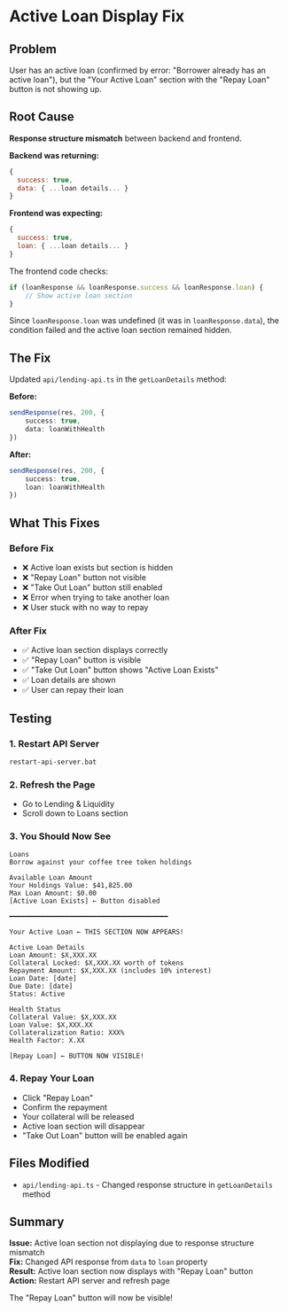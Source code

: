 # Active Loan Display Fix

## Problem

User has an active loan (confirmed by error: "Borrower already has an active loan"), but the "Your Active Loan" section with the "Repay Loan" button is not showing up.

## Root Cause

**Response structure mismatch** between backend and frontend.

**Backend was returning:**
```javascript
{
  success: true,
  data: { ...loan details... }
}
```

**Frontend was expecting:**
```javascript
{
  success: true,
  loan: { ...loan details... }
}
```

The frontend code checks:
```javascript
if (loanResponse && loanResponse.success && loanResponse.loan) {
    // Show active loan section
}
```

Since `loanResponse.loan` was undefined (it was in `loanResponse.data`), the condition failed and the active loan section remained hidden.

## The Fix

Updated `api/lending-api.ts` in the `getLoanDetails` method:

**Before:**
```typescript
sendResponse(res, 200, {
    success: true,
    data: loanWithHealth
})
```

**After:**
```typescript
sendResponse(res, 200, {
    success: true,
    loan: loanWithHealth
})
```

## What This Fixes

### Before Fix
- ❌ Active loan exists but section is hidden
- ❌ "Repay Loan" button not visible
- ❌ "Take Out Loan" button still enabled
- ❌ Error when trying to take another loan
- ❌ User stuck with no way to repay

### After Fix
- ✅ Active loan section displays correctly
- ✅ "Repay Loan" button is visible
- ✅ "Take Out Loan" button shows "Active Loan Exists"
- ✅ Loan details are shown
- ✅ User can repay their loan

## Testing

### 1. Restart API Server
```bash
restart-api-server.bat
```

### 2. Refresh the Page
- Go to Lending & Liquidity
- Scroll down to Loans section

### 3. You Should Now See

```
Loans
Borrow against your coffee tree token holdings

Available Loan Amount
Your Holdings Value: $41,825.00
Max Loan Amount: $0.00
[Active Loan Exists] ← Button disabled

━━━━━━━━━━━━━━━━━━━━━━━━━━━━━━━━━━━━━━━━

Your Active Loan ← THIS SECTION NOW APPEARS!

Active Loan Details
Loan Amount: $X,XXX.XX
Collateral Locked: $X,XXX.XX worth of tokens
Repayment Amount: $X,XXX.XX (includes 10% interest)
Loan Date: [date]
Due Date: [date]
Status: Active

Health Status
Collateral Value: $X,XXX.XX
Loan Value: $X,XXX.XX
Collateralization Ratio: XXX%
Health Factor: X.XX

[Repay Loan] ← BUTTON NOW VISIBLE!
```

### 4. Repay Your Loan
- Click "Repay Loan"
- Confirm the repayment
- Your collateral will be released
- Active loan section will disappear
- "Take Out Loan" button will be enabled again

## Files Modified

- `api/lending-api.ts` - Changed response structure in `getLoanDetails` method

## Summary

**Issue:** Active loan section not displaying due to response structure mismatch  
**Fix:** Changed API response from `data` to `loan` property  
**Result:** Active loan section now displays with "Repay Loan" button  
**Action:** Restart API server and refresh page  

The "Repay Loan" button will now be visible!
